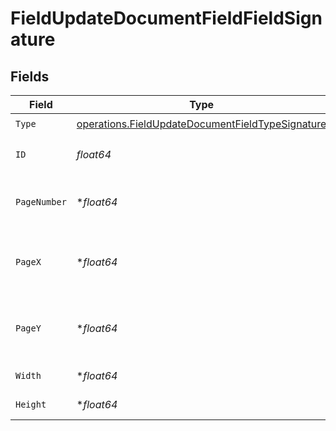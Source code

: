 # FieldUpdateDocumentFieldFieldSignature


## Fields

| Field                                                                                                                | Type                                                                                                                 | Required                                                                                                             | Description                                                                                                          |
| -------------------------------------------------------------------------------------------------------------------- | -------------------------------------------------------------------------------------------------------------------- | -------------------------------------------------------------------------------------------------------------------- | -------------------------------------------------------------------------------------------------------------------- |
| `Type`                                                                                                               | [operations.FieldUpdateDocumentFieldTypeSignature](../../models/operations/fieldupdatedocumentfieldtypesignature.md) | :heavy_check_mark:                                                                                                   | N/A                                                                                                                  |
| `ID`                                                                                                                 | *float64*                                                                                                            | :heavy_check_mark:                                                                                                   | The ID of the field to update.                                                                                       |
| `PageNumber`                                                                                                         | **float64*                                                                                                           | :heavy_minus_sign:                                                                                                   | The page number the field will be on.                                                                                |
| `PageX`                                                                                                              | **float64*                                                                                                           | :heavy_minus_sign:                                                                                                   | The X coordinate of where the field will be placed.                                                                  |
| `PageY`                                                                                                              | **float64*                                                                                                           | :heavy_minus_sign:                                                                                                   | The Y coordinate of where the field will be placed.                                                                  |
| `Width`                                                                                                              | **float64*                                                                                                           | :heavy_minus_sign:                                                                                                   | The width of the field.                                                                                              |
| `Height`                                                                                                             | **float64*                                                                                                           | :heavy_minus_sign:                                                                                                   | The height of the field.                                                                                             |